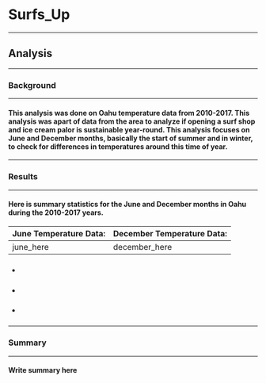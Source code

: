 # Surfs_Up
---
## Analysis 
---
### Background
---
#### This analysis was done on Oahu temperature data from 2010-2017. This analysis was apart of data from the area to analyze if opening a surf shop and ice cream palor is sustainable year-round. This analysis focuses on June and December months, basically the start of summer and in winter, to check for differences in temperatures around this time of year. 
---
### Results
---
#### Here is summary statistics for the June and December months in Oahu during the 2010-2017 years.
June Temperature Data: | December Temperature Data:
--- | --- |
june_here | december_here
* ##### 
* #####
* ##### 
---
### Summary
---
#### Write summary here
